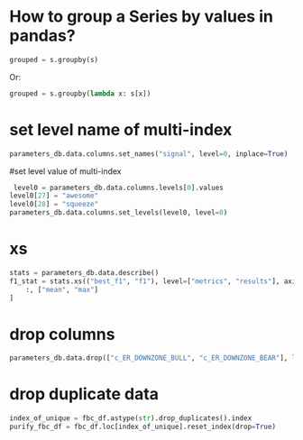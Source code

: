 # How to group a Series by values in pandas?
```python
grouped = s.groupby(s)
```
Or:
```python
grouped = s.groupby(lambda x: s[x])
```

# set level name of multi-index
```python
parameters_db.data.columns.set_names("signal", level=0, inplace=True)
```

#set level value of multi-index
```python
 level0 = parameters_db.data.columns.levels[0].values
level0[27] = "awesome"
level0[28] = "squeeze"
parameters_db.data.columns.set_levels(level0, level=0)
```

# xs
```python
stats = parameters_db.data.describe()
f1_stat = stats.xs(("best_f1", "f1"), level=["metrics", "results"], axis=1).T.loc[
    :, ["mean", "max"]
]
```

# drop columns
```python
parameters_db.data.drop(["c_ER_DOWNZONE_BULL", "c_ER_DOWNZONE_BEAR"], level='signal', axis=1, inplace=True)
```

# drop duplicate data
```python
index_of_unique = fbc_df.astype(str).drop_duplicates().index
purify_fbc_df = fbc_df.loc[index_of_unique].reset_index(drop=True)
```
